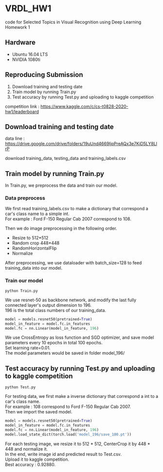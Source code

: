 # VRDL_HW1

code for Selected Topics in Visual Recognition using Deep Learning Homework 1

## Hardware

- Ubuntu 16.04 LTS
- NVIDIA 1080ti

## Reproducing Submission

1. Download training and testing date
2. Train model by running Train.py
3. Test accuracy by running Test.py and uploading to kaggle competition

competition link : https://www.kaggle.com/c/cs-t0828-2020-hw1/leaderboard

## Download training and testing date

data line : https://drive.google.com/drive/folders/19uUnd4669ljpPreAQx3e7KiD5LY8LlrP

download training_data, testing_data and training_labels.csv

## Train model by running Train.py

In Train.py, we preprocess the data and train our model.

### Data preprocess

We first read training_labels.csv to make a dictionary that correspond a car's class name to a simple int.  
For example : Ford F-150 Regular Cab 2007 correspond to 108.  

Then we do image preprocessing in the following order.
- Resize to 512*512
- Random crop 448*448
- RandomHorizontalFlip
- Normalize

After preprocessing, we use dataloader with batch_size=128 to feed training_data into our model.

### Train our model

```bach
python Train.py
```

We use resnet-50 as backbone network, and modify the last fully connected layer's output dimension to 196.  
196 is the total class numbers of our training_data.  
```python
model = models.resnet50(pretrained=True)
model_in_feature = model.fc.in_features
model.fc = nn.Linear(model_in_feature, 196)
```

We use CrossEntropy as loss function and SGD optimizer, and save model parameters every 10 epochs in total 100 epochs.  
Set learning rate=0.01.  
The model parameters would be saved in folder model_196/

## Test accuracy by running Test.py and uploading to kaggle competition

```bach
python Test.py
```

For testing data, we first make a inverse dictionary that correspond a int to a car's class name.  
For example : 108 correspond to Ford F-150 Regular Cab 2007.  
Then we import the saved model.
```python
model = models.resnet50(pretrained=True)
model_in_feature = model.fc.in_features
model.fc = nn.Linear(model_in_feature, 196)
model.load_state_dict(torch.load('model_196/save_100.pt'))
```

For each testing image, we resize it to 512 * 512, CenterCrop it by 448 * 448 and normalize it.  
In the end, write image id and predicted result to Test.csv.  
Upload it to kaggle competition.  
Best accuracy : 0.92880.
